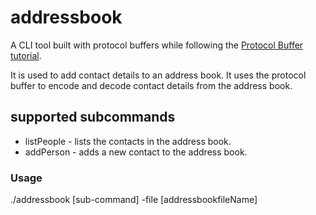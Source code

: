 # addressbook

A CLI tool built with protocol buffers while following the [Protocol Buffer tutorial](https://developers.google.com/protocol-buffers/docs/gotutorial).

It is used to add contact details to an address book. It uses the protocol buffer to encode and decode contact details from the address book.

## supported subcommands

* listPeople - lists the contacts in the address book.
* addPerson - adds a new contact to the address book.

### Usage

./addressbook [sub-command] -file [addressbookfileName]
